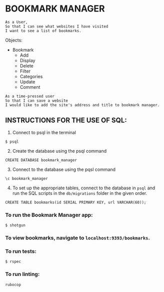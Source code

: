 # BOOKMARK MANAGER
```
As a User,
So that I can see what websites I have visited
I want to see a list of bookmarks.
```

Objects:
* Bookmark
	* Add
	* Display
	* Delete
	* Filter
	* Categories
	* Update
	* Comment

```
As a time-pressed user
So that I can save a website
I would like to add the site's address and title to bookmark manager.
```

## INSTRUCTIONS FOR THE USE OF SQL:

1. Connect to psql in the terminal

```
$ psql
```
2. Create the database using the psql command

```
CREATE DATABASE bookmark_manager
```
3. Connect to the database using the pqsl command 

```
\c bookmark_manager
```

4. To set up the appropriate tables, connect to the database in `psql` and run the SQL scripts in the `db/migrations` folder in the given order.

```
CREATE TABLE bookmarks(id SERIAL PRIMARY KEY, url VARCHAR(60));
```
### To run the Bookmark Manager app:

```
$ shotgun
```

### To view bookmarks, navigate to `localhost:9393/bookmarks`.

### To run tests:

```
$ rspec
```

### To run linting:	

```
rubocop
```